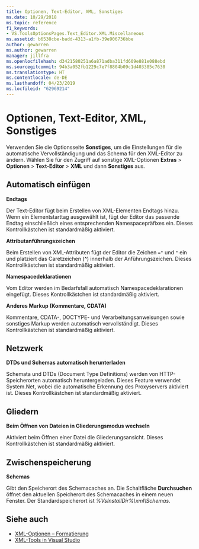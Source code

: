 ```yaml
---
title: Optionen, Text-Editor, XML, Sonstiges
ms.date: 10/29/2018
ms.topic: reference
f1_keywords:
- VS.ToolsOptionsPages.Text_Editor.XML.Miscellaneous
ms.assetid: b6538cbe-badd-4313-a1fb-39e906736bbe
author: gewarren
ms.author: gewarren
manager: jillfra
ms.openlocfilehash: d3421580251a6a871adba311fd609e881e088ebd
ms.sourcegitcommit: 94b3a052fb1229c7e7f8804b09c1d403385c7630
ms.translationtype: HT
ms.contentlocale: de-DE
ms.lasthandoff: 04/23/2019
ms.locfileid: "62969214"
---
```

# <a name="options-text-editor-xml-miscellaneous"></a>Optionen, Text-Editor, XML, Sonstiges

Verwenden Sie die Optionsseite **Sonstiges**, um die Einstellungen für die automatische Vervollständigung und das Schema für den XML-Editor zu ändern. Wählen Sie für den Zugriff auf sonstige XML-Optionen **Extras** > **Optionen** > **Text-Editor** > **XML** und dann **Sonstiges** aus.

## <a name="auto-insert"></a>Automatisch einfügen

**Endtags**

Der Text-Editor fügt beim Erstellen von XML-Elementen Endtags hinzu. Wenn ein Elementstarttag ausgewählt ist, fügt der Editor das passende Endtag einschließlich eines entsprechenden Namespacepräfixes ein. Dieses Kontrollkästchen ist standardmäßig aktiviert.

**Attributanführungszeichen**

Beim Erstellen von XML-Attributen fügt der Editor die Zeichen `="` und `"` ein und platziert das Caretzeichen (**^**) innerhalb der Anführungszeichen. Dieses Kontrollkästchen ist standardmäßig aktiviert.

**Namespacedeklarationen**

Vom Editor werden im Bedarfsfall automatisch Namespacedeklarationen eingefügt. Dieses Kontrollkästchen ist standardmäßig aktiviert.

**Anderes Markup (Kommentare, CDATA)**

Kommentare, CDATA-, DOCTYPE- und Verarbeitungsanweisungen sowie sonstiges Markup werden automatisch vervollständigt. Dieses Kontrollkästchen ist standardmäßig aktiviert.

## <a name="network"></a>Netzwerk

**DTDs und Schemas automatisch herunterladen**

Schemata und DTDs (Document Type Definitions) werden von HTTP-Speicherorten automatisch heruntergeladen. Dieses Feature verwendet System.Net, wobei die automatische Erkennung des Proxyservers aktiviert ist. Dieses Kontrollkästchen ist standardmäßig aktiviert.

## <a name="outlining"></a>Gliedern

**Beim Öffnen von Dateien in Gliederungsmodus wechseln**

Aktiviert beim Öffnen einer Datei die Gliederungsansicht. Dieses Kontrollkästchen ist standardmäßig aktiviert.

## <a name="caching"></a>Zwischenspeicherung

**Schemas**

Gibt den Speicherort des Schemacaches an. Die Schaltfläche **Durchsuchen** öffnet den aktuellen Speicherort des Schemacaches in einem neuen Fenster. Der Standardspeicherort ist *%VsInstallDir%\xml\Schemas*.

## <a name="see-also"></a>Siehe auch

- [XML-Optionen – Formatierung](options-text-editor-xml-formatting.md)
- [XML-Tools in Visual Studio](../../xml-tools/xml-tools-in-visual-studio.md)